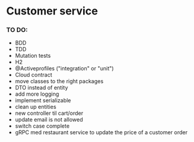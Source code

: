 # Customer service

### TO DO:

- BDD
- TDD
- Mutation tests
- H2
- @Activeprofiles ("integration" or "unit")
- Cloud contract
- move classes to the right packages
- DTO instead of entity
- add more logging
- implement serializable
- clean up entities
- new controller til cart/order
- update email is not allowed
- switch case complete
- gRPC med restaurant service to update the price of a customer order

